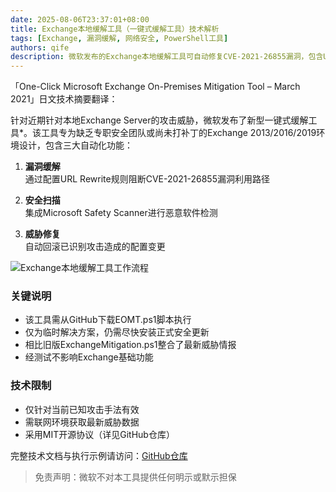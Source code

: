 ```yaml
---
date: 2025-08-06T23:37:01+08:00
title: Exchange本地缓解工具（一键式缓解工具）技术解析
tags: [Exchange, 漏洞缓解, 网络安全, PowerShell工具]
authors: qife
description: 微软发布的Exchange本地缓解工具可自动修复CVE-2021-26855漏洞，包含URL重写配置、安全扫描和威胁修复功能，适用于未及时打补丁的Exchange 2013/2016/2019环境（50-100字）
---
```


「One-Click Microsoft Exchange On-Premises Mitigation Tool – March 2021」日文技术摘要翻译：

针对近期针对本地Exchange Server的攻击威胁，微软发布了新型一键式缓解工具*。该工具专为缺乏专职安全团队或尚未打补丁的Exchange 2013/2016/2019环境设计，包含三大自动化功能：

1. **漏洞缓解**  
通过配置URL Rewrite规则阻断CVE-2021-26855漏洞利用路径

2. **安全扫描**  
集成Microsoft Safety Scanner进行恶意软件检测

3. **威胁修复**  
自动回滚已识别攻击造成的配置变更

![Exchange本地缓解工具工作流程](wp-content-uploads-2021-03-image-28.png)

### 关键说明
- 该工具需从GitHub下载EOMT.ps1脚本执行
- 仅为临时解决方案，仍需尽快安装正式安全更新
- 相比旧版ExchangeMitigation.ps1整合了最新威胁情报
- 经测试不影响Exchange基础功能

### 技术限制
- 仅针对当前已知攻击手法有效
- 需联网环境获取最新威胁数据
- 采用MIT开源协议（详见GitHub仓库）

完整技术文档与执行示例请访问：[GitHub仓库](https://aka.ms/eomt)

> 免责声明：微软不对本工具提供任何明示或默示担保